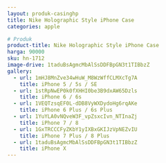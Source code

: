 ```yaml
---
layout: produk-casinghp
title: Nike Holographic Style iPhone Case
categories: apple

# Produk
product-title: Nike Holographic Style iPhone Case
harga: 90000
sku: hn-1712
image-drive: 1taduBsAgmcMbAlSsDDFBpGN3t1TIBbzZ
gallery:
  - url: 1mHJ8MnZve34wHuW_M8WzWffCLMXcTg7A
    title: iPhone 5 / 5s / SE
  - url: 1stRpNwEP0k0fXHHI0be3B9dxAW65Dzls
    title: iPhone 6 / 6s
  - url: 1VEQTzsqEF0L-dDB8VyWXDydoHg6rqAKe
    title: iPhone 6 Plus / 6s Plus
  - url: 1YuYLA0vNQveW3F_vpZsxcIvn_NTInaZj
    title: iPhone 7 / 8
  - url: 1GxTRCCCFyZKbY1yIXBxGKIJzVpNEZvIU
    title: iPhone 7 Plus / 8 Plus
  - url: 1taduBsAgmcMbAlSsDDFBpGN3t1TIBbzZ
    title: iPhone X
---
```

